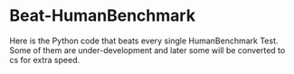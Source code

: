 # Beat-HumanBenchmark
Here is the Python code that beats every single HumanBenchmark Test. Some of them are under-development and later some will be converted to cs for extra speed.

